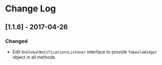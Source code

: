 # Change Log

## [1.1.6] - 2017-04-26
### Changed
- Edit `OnGlobalNotificationsListener` interface to provide `TaboolaWidget` object in all methods